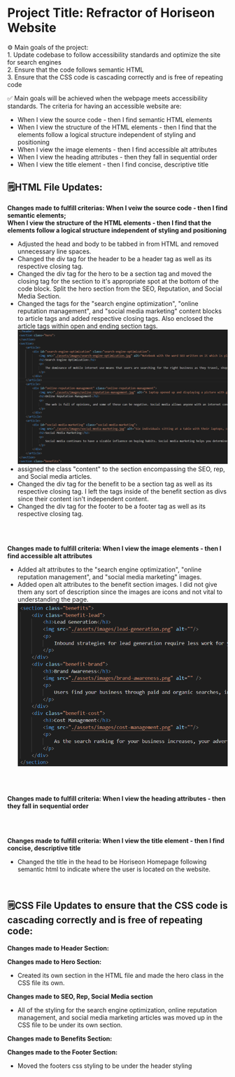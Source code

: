 # Project Title: Refractor of Horiseon Website

⚙️ Main goals of the project: </br>
    1. Update codebase to follow accessibility standards and optimize the site for search engines </br>
    2. Ensure that the code follows semantic HTML </br>
    3. Ensure that the CSS code is cascading correctly and is free of repeating code</br>


✅ Main goals will be achieved when the webpage meets accessibility standards. The criteria for having an accessible website are: </br>
* When I view the source code - then I find semantic HTML elements </br>
* When I view the structure of the HTML elements - then I find that the elements follow a logical structure independent of styling and positioning </br>
* When I view the image elements - then I find accessible alt attributes </br>
* When I view the heading attributes - then they fall in sequential order </br>
* When I view the title element - then I find concise, descriptive title </br>

## 🗒️HTML File Updates:

**Changes made to fulfill criterias: When I veiw the source code - then I find semantic elements; </br> When I view the structure of the HTML elements - then I find that the elements follow a logical structure independent of styling and positioning** </br>

* Adjusted the head and body to be tabbed in from HTML and removed unnecessary line spaces.
* Changed the div tag for the header to be a header tag as well as its respective closing tag.
* Changed the div tag for the hero to be a section tag and moved the closing tag for the section to it's appropriate spot at the bottom of the code block. Split the hero section from the SEO, Reputation, and Social Media Section.
* Changed the tags for the "search engine optimization", "online reputation management", and "social media marketing" content blocks to article tags and added respective closing tags. Also enclosed the article tags within open and ending section tags.
![alt text](./screenshots/screenshot-two.png)
* assigned the class "content" to the section encompassing the SEO, rep, and Social media articles.
* Changed the div tag for the benefit to be a section tag as well as its respective closing tag. I left the tags inside of the benefit section as divs since their content isn't independent content.
* Changed the div tag for the footer to be a footer tag as well as its respective closing tag.

</br>
</br>

**Changes made to fulfill criteria: When I view the image elements - then I find accessible alt attributes** </br>
* Added alt attributes to the "search engine optimization", "online reputation management", and "social media marketing" images.
* Added open alt attributes to the benefit section images. I did not give them any sort of description since the images are icons and not vital to understanding the page.
![alt text](./screenshots/screenshot-three.png)

</br>
</br>

**Changes made to fulfill criteria: When I view the heading attributes - then they fall in sequential order** </br>

</br>
</br>

**Changes made to fulfill criteria: When I view the title element - then I find concise, descriptive title** </br>
* Changed the title in the head to be Horiseon Homepage following semantic html to indicate where the user is located on the website.

</br>

## 🗒️CSS File Updates to ensure that the CSS code is cascading correctly and is free of repeating code:

**Changes made to Header Section:**

**Changes made to Hero Section:**
* Created its own section in the HTML file and made the hero class in the CSS file its own.

**Changes made to SEO, Rep, Social Media section**
* All of the styling for the search engine optimization, online reputation management, and social media marketing articles was moved up in the CSS file to be under its own section.

**Changes made to Benefits Section:**

**Changes made to the Footer Section:**
* Moved the footers css styling to be under the header styling


